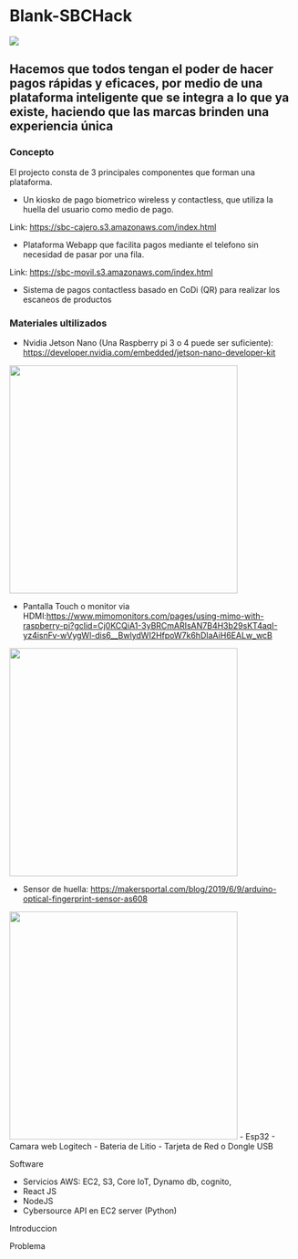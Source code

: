 
# Blank-SBCHack

<img src= "https://fincluye.s3.amazonaws.com/palpei.png">

## Hacemos que todos tengan el poder de hacer pagos rápidas y eficaces, por medio de una plataforma inteligente que se integra a lo que ya existe, haciendo que las marcas brinden una experiencia única

### Concepto

El projecto consta de 3 principales componentes que forman una plataforma.


- Un kiosko de pago biometrico wireless y contactless, que utiliza la huella del usuario como medio de pago.

Link: https://sbc-cajero.s3.amazonaws.com/index.html

- Plataforma Webapp que facilita pagos mediante el telefono sin necesidad de pasar por una fila.

Link: https://sbc-movil.s3.amazonaws.com/index.html

- Sistema de pagos contactless basado en CoDi (QR) para realizar los escaneos de productos

### Materiales ultilizados

- Nvidia Jetson Nano (Una Raspberry pi 3 o 4 puede ser suficiente): https://developer.nvidia.com/embedded/jetson-nano-developer-kit
<img src="https://developer.nvidia.com/sites/default/files/akamai/embedded/images/jetsonNano/JetsonNano-DevKit_Front-Top_Right_trimmed.jpg" width="400"/>

- Pantalla Touch o monitor via HDMI:https://www.mimomonitors.com/pages/using-mimo-with-raspberry-pi?gclid=Cj0KCQiA1-3yBRCmARIsAN7B4H3b29sKT4aqI-yz4isnFv-wVygWl-dis6__BwlydWI2HfpoW7k6hDIaAiH6EALw_wcB

<img src="https://cdn.shopify.com/s/files/1/0026/7132/files/Mimo-Pi-Working_grande.jpg?413" width="400"/>

- Sensor de huella: 
https://makersportal.com/blog/2019/6/9/arduino-optical-fingerprint-sensor-as608

<img src="https://images.squarespace-cdn.com/content/v1/59b037304c0dbfb092fbe894/1560115730429-HZBI8GWJLUJ9BK246Z4W/ke17ZwdGBToddI8pDm48kFdj1LU3QXNrC7XCDJRXSjl7gQa3H78H3Y0txjaiv_0fDoOvxcdMmMKkDsyUqMSsMWxHk725yiiHCCLfrh8O1z5QPOohDIaIeljMHgDF5CVlOqpeNLcJ80NK65_fV7S1US_GH6w34F4AbXQYP1mTMh6WZrJMPe9RIQ00FIMO_YvQxJ-BQGo94klLBA8TVf45lA/fingerprint_scanner_arduino_banner.jpg?format=2500w" width="400"/>
- Esp32
- Camara web Logitech
- Bateria de Litio 
- Tarjeta de Red o Dongle USB

Software 

- Servicios AWS: EC2, S3, Core IoT, Dynamo db, cognito, 
- React JS
- NodeJS
- Cybersource API en EC2 server (Python)

Introduccion



Problema 







